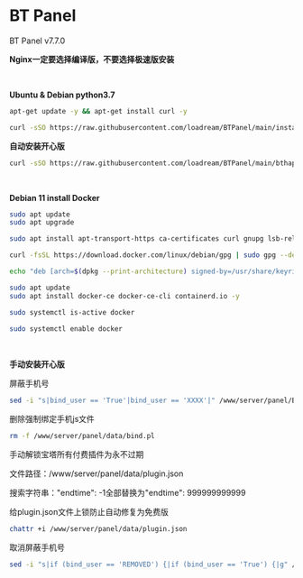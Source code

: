 # BT Panel
BT Panel v7.7.0

**Nginx一定要选择编译版，不要选择极速版安装**

&nbsp;

**Ubuntu & Debian python3.7**

```Bash
apt-get update -y && apt-get install curl -y
```

```Bash
curl -sSO https://raw.githubusercontent.com/loadream/BTPanel/main/install/install_panel.sh && bash install_panel.sh
```

**自动安装开心版**

```Bash
curl -sSO https://raw.githubusercontent.com/loadream/BTPanel/main/bthappy/one_key_happy.sh && bash one_key_happy.sh
```

&nbsp;

**Debian 11 install Docker**

```Bash
sudo apt update
sudo apt upgrade
```

```Bash
sudo apt install apt-transport-https ca-certificates curl gnupg lsb-release -y
```

```Bash
curl -fsSL https://download.docker.com/linux/debian/gpg | sudo gpg --dearmor -o /usr/share/keyrings/docker-archive-keyring.gpg
```

```Bash
echo "deb [arch=$(dpkg --print-architecture) signed-by=/usr/share/keyrings/docker-archive-keyring.gpg] https://download.docker.com/linux/debian $(lsb_release -cs) stable" | sudo tee /etc/apt/sources.list.d/docker.list > /dev/null
```

```Bash
sudo apt update
sudo apt install docker-ce docker-ce-cli containerd.io -y
```

```Bash
sudo systemctl is-active docker
```

```Bash
sudo systemctl enable docker
```

&nbsp;

**手动安装开心版**

屏蔽手机号

```Bash
sed -i "s|bind_user == 'True'|bind_user == 'XXXX'|" /www/server/panel/BTPanel/static/js/index.js
```

删除强制绑定手机js文件

```Bash
rm -f /www/server/panel/data/bind.pl
```

手动解锁宝塔所有付费插件为永不过期

文件路径：/www/server/panel/data/plugin.json 

搜索字符串："endtime": -1全部替换为"endtime": 999999999999

给plugin.json文件上锁防止自动修复为免费版

```Bash
chattr +i /www/server/panel/data/plugin.json
```

取消屏蔽手机号

```Bash
sed -i "s|if (bind_user == 'REMOVED') {|if (bind_user == 'True') {|g" /www/server/panel/BTPanel/static/js/index.js
```
